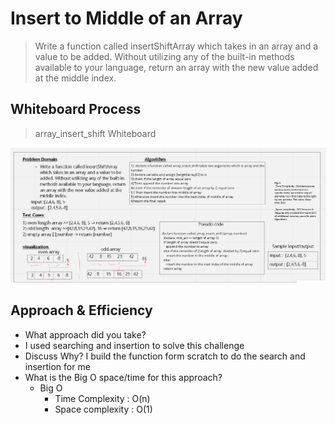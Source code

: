 # Insert to Middle of an Array

> Write  a function called insertShiftArray which takes in an array and a value to be added. Without utilizing any of the built-in methods available to your language, return an array with the new value added at the middle index.

## Whiteboard Process
> array_insert_shift Whiteboard

![array_insert_shift](./array_insert_shift.png)

## Approach & Efficiency
 - What approach did you take?
  - I used searching and insertion to solve this challenge 
- Discuss Why? I build the function form scratch to do the search and insertion for me 
- What is the Big O space/time for this approach?
   - Big O
      - Time Complexity : O(n)      
      - Space complexity : O(1)